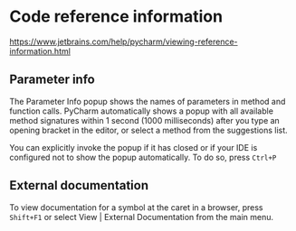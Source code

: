 # Code reference information
https://www.jetbrains.com/help/pycharm/viewing-reference-information.html

## Parameter info
The Parameter Info popup shows the names of parameters in method and function calls. PyCharm automatically shows a popup with all available method signatures within 1 second (1000 milliseconds) after you type an opening bracket in the editor, or select a method from the suggestions list.

You can explicitly invoke the popup if it has closed or if your IDE is configured not to show the popup automatically. To do so, press `Ctrl+P`

## External documentation
To view documentation for a symbol at the caret in a browser, press `Shift+F1` or select View | External Documentation from the main menu.
